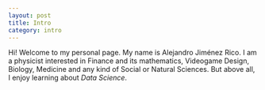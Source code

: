 ```yaml
---
layout: post
title: Intro
category: intro
---
```


Hi! Welcome to my personal page. My name is <bold>Alejandro Jiménez Rico</bold>. I am a physicist interested in Finance and its mathematics, Videogame Design, Biology, Medicine and any kind of Social or Natural Sciences. But above all, I enjoy learning about *Data Science*.
